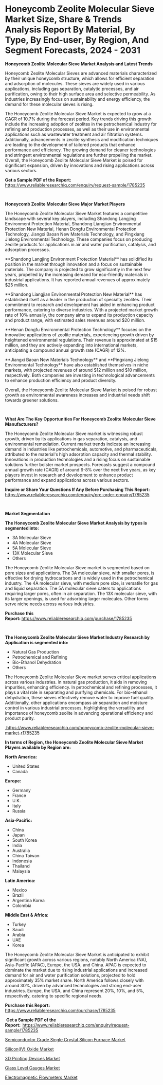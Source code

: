 <p><h1>Honeycomb Zeolite Molecular Sieve Market Size, Share & Trends Analysis Report By Material, By Type, By End-user, By Region, And Segment Forecasts, 2024 - 2031</h1></p><p><strong>Honeycomb Zeolite Molecular Sieve Market Analysis and Latest Trends</strong></p>
<p><p>Honeycomb Zeolite Molecular Sieves are advanced materials characterized by their unique honeycomb structure, which allows for efficient separation and adsorption of molecules. These sieves are widely used in various applications, including gas separation, catalytic processes, and air purification, owing to their high surface area and selective permeability. As industries increasingly focus on sustainability and energy efficiency, the demand for these molecular sieves is rising.</p><p>The Honeycomb Zeolite Molecular Sieve Market is expected to grow at a CAGR of 10.7% during the forecast period. Key trends driving this growth include the increasing adoption of zeolites in the petrochemical industry for refining and production processes, as well as their use in environmental applications such as wastewater treatment and air filtration systems. Additionally, advancements in zeolite synthesis and modification techniques are leading to the development of tailored products that enhance performance and efficiency. The growing demand for cleaner technologies and stringent environmental regulations are further propelling the market. Overall, the Honeycomb Zeolite Molecular Sieve Market is poised for significant expansion, driven by innovations and rising applications across various sectors.</p></p>
<p><strong>Get a Sample PDF of the Report:&nbsp;</strong> <a href="https://www.reliableresearchiq.com/enquiry/request-sample/1785235?utm_campaign=973&utm_medium=2&utm_source=Github&utm_content=ia&utm_term=18122024&utm_id=honeycomb-zeolite-molecular-sieve">https://www.reliableresearchiq.com/enquiry/request-sample/1785235</a></p>
<p>&nbsp;</p>
<p><strong>Honeycomb Zeolite Molecular Sieve Major Market Players</strong></p>
<p><p>The Honeycomb Zeolite Molecular Sieve Market features a competitive landscape with several key players, including Shandong Langjing Environment Protection Material, Shandong Liangjian Environmental Protection New Material, Henan Dongfu Environmental Protection Technology, Jiangxi Baoan New Materials Technology, and Pingxiang Jielong Environmental Technology. These companies focus on producing zeolite products for applications in air and water purification, catalysis, and adsorption processes.</p><p>**Shandong Langjing Environment Protection Material** has solidified its position in the market through innovation and a focus on sustainable materials. The company is projected to grow significantly in the next few years, propelled by the increasing demand for eco-friendly materials in industrial applications. It has reported annual revenues of approximately $25 million.</p><p>**Shandong Liangjian Environmental Protection New Material** has established itself as a leader in the production of specialty zeolites. Their commitment to research and development has aided in enhancing product performance, catering to diverse industries. With a projected market growth rate of 10% annually, the company aims to expand its production capacity and product range, with estimated sales revenues around $20 million.</p><p>**Henan Dongfu Environmental Protection Technology** focuses on the innovative applications of zeolite materials, experiencing growth driven by heightened environmental regulations. Their revenue is approximated at $15 million, and they are actively expanding into international markets, anticipating a compound annual growth rate (CAGR) of 12%.</p><p>**Jiangxi Baoan New Materials Technology** and **Pingxiang Jielong Environmental Technology** have also established themselves in niche markets, with projected revenues of around $12 million and $10 million, respectively. Both companies are investing in technological advancements to enhance production efficiency and product diversity.</p><p>Overall, the Honeycomb Zeolite Molecular Sieve Market is poised for robust growth as environmental awareness increases and industrial needs shift towards greener solutions.</p></p>
<p>&nbsp;</p>
<p><strong>What Are The Key Opportunities For Honeycomb Zeolite Molecular Sieve Manufacturers?</strong></p>
<p><p>The Honeycomb Zeolite Molecular Sieve market is witnessing robust growth, driven by its applications in gas separation, catalysis, and environmental remediation. Current market trends indicate an increasing demand in industries like petrochemicals, automotive, and pharmaceuticals, attributed to the material's high adsorption capacity and thermal stability. Innovations in production technologies and a rising focus on sustainable solutions further bolster market prospects. Forecasts suggest a compound annual growth rate (CAGR) of around 6-8% over the next five years, as key players invest in research and development to enhance product performance and expand applications across various sectors.</p></p>
<p><strong>Inquire or Share Your Questions If Any Before Purchasing This Report:</strong> <a href="https://www.reliableresearchiq.com/enquiry/pre-order-enquiry/1785235?utm_campaign=973&utm_medium=2&utm_source=Github&utm_content=ia&utm_term=18122024&utm_id=honeycomb-zeolite-molecular-sieve">https://www.reliableresearchiq.com/enquiry/pre-order-enquiry/1785235</a></p>
<p>&nbsp;</p>
<p><strong>Market Segmentation</strong></p>
<p><strong>The Honeycomb Zeolite Molecular Sieve Market Analysis by types is segmented into:</strong></p>
<p><ul><li>3A Molecular Sieve</li><li>4A Molecular Sieve</li><li>5A Molecular Sieve</li><li>13X Molecular Sieve</li><li>Others</li></ul></p>
<p><p>The Honeycomb Zeolite Molecular Sieve market is segmented based on pore sizes and applications. The 3A molecular sieve, with smaller pores, is effective for drying hydrocarbons and is widely used in the petrochemical industry. The 4A molecular sieve, with medium pore size, is versatile for gas and liquid separation. The 5A molecular sieve caters to applications requiring larger pores, often in air separation. The 13X molecular sieve, with its larger openings, is used for adsorbing larger molecules. Other forms serve niche needs across various industries.</p></p>
<p><strong>Purchase this Report:&nbsp;</strong><a href="https://www.reliableresearchiq.com/purchase/1785235?utm_campaign=973&utm_medium=2&utm_source=Github&utm_content=ia&utm_term=18122024&utm_id=honeycomb-zeolite-molecular-sieve">https://www.reliableresearchiq.com/purchase/1785235</a></p>
<p>&nbsp;</p>
<p><strong>The Honeycomb Zeolite Molecular Sieve Market Industry Research by Application is segmented into:</strong></p>
<p><ul><li>Natural Gas Production</li><li>Petrochemical and Refining</li><li>Bio-Ethanol Dehydration</li><li>Others</li></ul></p>
<p><p>The Honeycomb Zeolite Molecular Sieve market serves critical applications across various industries. In natural gas production, it aids in removing impurities, enhancing efficiency. In petrochemical and refining processes, it plays a vital role in separating and purifying chemicals. For bio-ethanol dehydration, these sieves effectively remove water to improve fuel quality. Additionally, other applications encompass air separation and moisture control in various industrial processes, highlighting the versatility and importance of honeycomb zeolite in advancing operational efficiency and product purity.</p></p>
<p><a href="https://www.reliableresearchiq.com/honeycomb-zeolite-molecular-sieve-market-r1785235?utm_campaign=973&utm_medium=2&utm_source=Github&utm_content=ia&utm_term=18122024&utm_id=honeycomb-zeolite-molecular-sieve">&nbsp;https://www.reliableresearchiq.com/honeycomb-zeolite-molecular-sieve-market-r1785235</a></p>
<p><strong>In terms of Region, the Honeycomb Zeolite Molecular Sieve Market Players available by Region are:</strong></p>
<p>
    <p> <strong> North America: </strong>
        <ul>
            <li>United States</li>
            <li>Canada</li>
        </ul>
        </p> 
    <p> <strong> Europe: </strong>
        <ul>
            <li>Germany</li>
            <li>France</li>
            <li>U.K.</li>
            <li>Italy</li>
            <li>Russia</li>
        </ul>
        </p> 
    <p> <strong> Asia-Pacific: </strong>
        <ul>
            <li>China</li>
            <li>Japan</li>
            <li>South Korea</li>
            <li>India</li>
            <li>Australia</li>
            <li>China Taiwan</li>
            <li>Indonesia</li>
            <li>Thailand</li>
            <li>Malaysia</li>
        </ul>
        </p> 
    <p> <strong> Latin America: </strong>
        <ul>
            <li>Mexico</li>
            <li>Brazil</li>
            <li>Argentina Korea</li>
            <li>Colombia</li>
        </ul>
        </p> 
    <p> <strong> Middle East & Africa: </strong>
        <ul>
            <li>Turkey</li>
            <li>Saudi</li>
            <li>Arabia</li>
            <li>UAE</li>
            <li>Korea</li>
        </ul>
    </p>
    </p>
<p><p>The Honeycomb Zeolite Molecular Sieve Market is anticipated to exhibit significant growth across various regions, notably North America (NA), Asia-Pacific (APAC), Europe, the USA, and China. APAC is expected to dominate the market due to rising industrial applications and increased demand for air and water purification solutions, projected to hold approximately 35% market share. North America follows closely with around 30%, driven by advanced technologies and strong end-user industries. Europe, the USA, and China represent 20%, 10%, and 5%, respectively, catering to specific regional needs.</p></p>
<p><strong>Purchase this Report: </strong><a href="https://www.reliableresearchiq.com/purchase/1785235?utm_campaign=973&utm_medium=2&utm_source=Github&utm_content=ia&utm_term=18122024&utm_id=honeycomb-zeolite-molecular-sieve">https://www.reliableresearchiq.com/purchase/1785235</a></p>
<p>&nbsp;<strong>Get a Sample PDF of the Report:&nbsp;&nbsp;</strong><a href="https://www.reliableresearchiq.com/enquiry/request-sample/1785235?utm_campaign=973&utm_medium=2&utm_source=Github&utm_content=ia&utm_term=18122024&utm_id=honeycomb-zeolite-molecular-sieve">https://www.reliableresearchiq.com/enquiry/request-sample/1785235</a></p>
<p><strong></strong></p>
<p><p><a href="https://github.com/ElviraLeka1962/Market-Research-Report-List-1/blob/main/semiconductor-grade-single-crystal-silicon-furnace-market.md?utm_campaign=973&utm_medium=2&utm_source=Github&utm_content=ia&utm_term=18122024&utm_id=honeycomb-zeolite-molecular-sieve">Semiconductor Grade Single Crystal Silicon Furnace Market</a></p><p><a href="https://github.com/kimberjam0i/Market-Research-Report-List-1/blob/main/siliconiv-oxide-market.md?utm_campaign=973&utm_medium=2&utm_source=Github&utm_content=ia&utm_term=18122024&utm_id=honeycomb-zeolite-molecular-sieve">Silicon(IV) Oxide Market</a></p><p><a href="https://www.linkedin.com/pulse/insightful-analysis-3d-printing-devices-market-2024-2031-tslhc?utm_campaign=973&utm_medium=2&utm_source=Github&utm_content=ia&utm_term=18122024&utm_id=honeycomb-zeolite-molecular-sieve">3D Printing Devices Market</a></p><p><a href="https://www.linkedin.com/pulse/future-glass-level-gauges-market-revenue-worth-cagr-117-k0hdc?utm_campaign=973&utm_medium=2&utm_source=Github&utm_content=ia&utm_term=18122024&utm_id=honeycomb-zeolite-molecular-sieve">Glass Level Gauges Market</a></p><p><a href="https://www.linkedin.com/pulse/future-growth-prospects-electromagnetic-flowmeters-market-size-dxr4c?utm_campaign=973&utm_medium=2&utm_source=Github&utm_content=ia&utm_term=18122024&utm_id=honeycomb-zeolite-molecular-sieve">Electromagnetic Flowmeters Market</a></p></p>